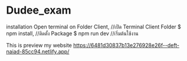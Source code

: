 # Dudee_exam
installation 
Open terminal on Folder Client, //เปิด Terminal Client Folder
$ npm install, //ติดตั้ง Package
$ npm run dev //เริ่มต้นใช้งาน


This is preview my website https://6481d30837b13e276928e26f--deft-naiad-85cc94.netlify.app/
